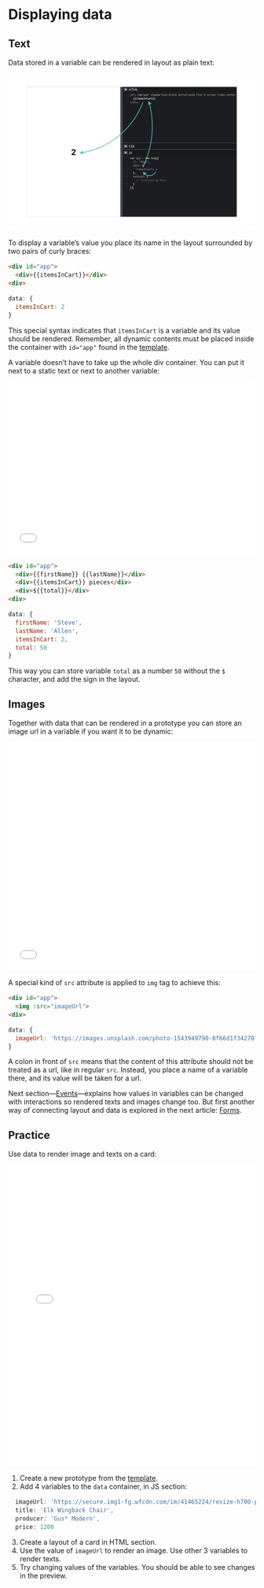 # Displaying data

## Text

Data stored in a variable can be rendered in layout as plain text:

![2 rendered from data](./media/connect-text.png)

To display a variable’s value you place its name in the layout surrounded by two pairs of curly braces:

```html
<div id="app">
  <div>{{itemsInCart}}</div>
<div>
```
```js
data: {
  itemsInCart: 2
}
```

This special syntax indicates that `itemsInCart` is a variable and its value should be rendered. Remember, all dynamic contents must be placed inside the container with `id="app"` found in the [template](./../Setup/).

A variable doesn’t have to take up the whole div container. You can put it next to a static text or next to another variable: 

<iframe height="348" style="width: 100%;" scrolling="no" title="Data—Displaying—Multiple" src="//codepen.io/andgordy/embed/mgmPjV/?height=348&theme-id=36403&default-tab=result" frameborder="no" allowtransparency="true" allowfullscreen="true">
  See the Pen <a href='https://codepen.io/andgordy/pen/mgmPjV/'>Data—Displaying—Multiple</a> by And Gordy
  (<a href='https://codepen.io/andgordy'>@andgordy</a>) on <a href='https://codepen.io'>CodePen</a>.
</iframe>

```html
<div id="app">
  <div>{{firstName}} {{lastName}}</div>
  <div>{{itemsInCart}} pieces</div>
  <div>${{total}}</div>
<div>
```
```js
data: {
  firstName: 'Steve',
  lastName: 'Allen',
  itemsInCart: 2,
  total: 50
}
```

This way you can store variable `total` as a number `50` without the `$` character, and add the sign in the layout.

## Images

Together with data that can be rendered in a prototype you can store an image url in a variable if you want it to be dynamic:

<iframe height="462" style="width: 100%;" scrolling="no" title="Data—Displaying—Image" src="//codepen.io/andgordy/embed/mgmPzV/?height=462&theme-id=36403&default-tab=result" frameborder="no" allowtransparency="true" allowfullscreen="true">
  See the Pen <a href='https://codepen.io/andgordy/pen/mgmPzV/'>Data—Displaying—Image</a> by And Gordy
  (<a href='https://codepen.io/andgordy'>@andgordy</a>) on <a href='https://codepen.io'>CodePen</a>.
</iframe>

A special kind of `src` attribute is applied to `img` tag to achieve this:

```html
<div id="app">
  <img :src="imageUrl">
<div>
```
```js
data: {
  imageUrl: 'https://images.unsplash.com/photo-1543949790-0f66d1f34270?ixlib=rb-1.2.1&ixid=eyJhcHBfaWQiOjEyMDd9&auto=format&fit=crop&w=1200&q=80'
}
```

A colon in front of `src` means that the content of this attribute should not be treated as a url, like in regular `src`. <!-- todo: link: to Layout basics about images and src --> Instead, you place a name of a variable there, and its value will be taken for a url. 

Next section—[Events](./../Events/)—explains how values in variables can be changed with interactions so rendered texts and images change too. But first another way of connecting layout and data is explored in the next article: [Forms](./forms.md). 

## Practice

Use data to render image and texts on a card:

<iframe height="610" style="width: 100%;" scrolling="no" title="Data—Displaying—Task: Chair" src="//codepen.io/andgordy/embed/GLmZPq/?height=610&theme-id=36403&default-tab=result" frameborder="no" allowtransparency="true" allowfullscreen="true">
  See the Pen <a href='https://codepen.io/andgordy/pen/GLmZPq/'>Data—Displaying—Task: Chair</a> by And Gordy
  (<a href='https://codepen.io/andgordy'>@andgordy</a>) on <a href='https://codepen.io'>CodePen</a>.
</iframe>

1. Create a new prototype from the [template](./../Setup/).
2. Add 4 variables to the `data` container, in JS section:
```js
  imageUrl: 'https://secure.img1-fg.wfcdn.com/im/41465224/resize-h700-p1-w700%5Ecompr-r85/6677/66771259/Elk+Wingback+Chair.jpg',
  title: 'Elk Wingback Chair',
  producer: 'Gus* Modern',
  price: 1200
```
3. Create a layout of a card in HTML section.
4. Use the value of `imageUrl` to render an image. Use other 3 variables to render texts.
5. Try changing values of the variables. You should be able to see changes in the preview.